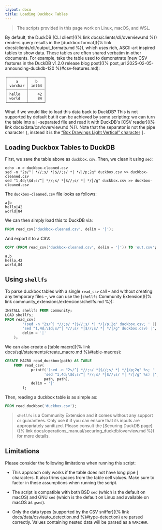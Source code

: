 ```yaml
---
layout: docu
title: Loading Duckbox Tables
---
```


> The scripts provided in this page work on Linux, macOS, and WSL.

By default, the DuckDB [CLI client]({% link docs/clients/cli/overview.md %}) renders query results in the [duckbox format]({% link docs/clients/cli/output_formats.md %}),
which uses rich, ASCII-art inspired tables to show data.
These tables are often shared verbatim in other documents.
For example, take the table used to demonstrate [new CSV features in the DuckDB v1.2.0 release blog post]({% post_url 2025-02-05-announcing-duckdb-120 %}#csv-features.md):

```text
┌─────────┬───────┐
│    a    │   b   │
│ varchar │ int64 │
├─────────┼───────┤
│ hello   │    42 │
│ world   │    84 │
└─────────┴───────┘
```

What if we would like to load this data back to DuckDB?
This is not supported by default but it can be achieved by some scripting:
we can turn the table into a `│`-separated file and read it with DuckDB's [CSV reader]({% link docs/data/csv/overview.md %}).
Note that the separator is not the pipe character `|`, instead it is the [“Box Drawings Light Vertical” character](https://www.compart.com/en/unicode/U+2502) `│`.

## Loading Duckbox Tables to DuckDB

First, we save the table above as `duckbox.csv`.
Then, we clean it using `sed`:

```batch
echo -n > duckbox-cleaned.csv
sed -n "2s/^│ *//;s/ *│$//;s/ *│ */│/p;2q" duckbox.csv >> duckbox-cleaned.csv
sed "1,4d;\$d;s/^│ *//;s/ *│$//;s/ *│ */│/g" duckbox.csv >> duckbox-cleaned.csv
```

The `duckbox-cleaned.csv` file looks as follows:

```text
a│b
hello│42
world│84
```

We can then simply load this to DuckDB via:

```sql
FROM read_csv('duckbox-cleaned.csv', delim = '│');
```

And export it to a CSV:

```sql
COPY (FROM read_csv('duckbox-cleaned.csv', delim = '│')) TO 'out.csv';
```

```text
a,b
hello,42
world,84
```

## Using `shellfs`

To parse duckbox tables with a single `read_csv` call – and without creating any temporary files –, we can use the [`shellfs` Community Extension]({% link community_extensions/extensions/shellfs.md %}):

```sql
INSTALL shellfs FROM community;
LOAD shellfs;
FROM read_csv(
        '(sed -n "2s/^│ *//;s/ *│$//;s/ *│ */│/p;2q" duckbox.csv; ' ||
        'sed "1,4d;\$d;s/^│ *//;s/ *│$//;s/ *│ */│/g" duckbox.csv) |',
        delim = '│'
    );
```

We can also create a [table macro]({% link docs/sql/statements/create_macro.md %}#table-macros):

```sql
CREATE MACRO read_duckbox(path) AS TABLE
    FROM read_csv(
            printf('(sed -n "2s/^│ *//;s/ *│$//;s/ *│ */│/p;2q" %s; ' ||
                  'sed "1,4d;\$d;s/^│ *//;s/ *│$//;s/ *│ */│/g" %s) |',
                  path, path),
            delim = '│'
        );
```

Then, reading a duckbox table is as simple as:

```sql
FROM read_duckbox('duckbox.csv');
```

> `shellfs` is a Community Extension and it comes without any support or guarantees.
> Only use it if you can ensure that its inputs are appropriately sanitized.
> Please consult the [Securing DuckDB page]({% link docs/operations_manual/securing_duckdb/overview.md %}) for more details.

## Limitations

Please consider the following limitations when running this script:

* This approach only works if the table does not have long pipe `│` characters.
  It also trims spaces from the table cell values.
  Make sure to factor in these assumptions when running the script.

* The script is compatible with both BSD `sed` (which is the default on macOS) and GNU `sed` (which is the default on Linux and available on macOS as `gsed`).

* Only the data types [supported by the CSV sniffer]({% link docs/data/csv/auto_detection.md %}#type-detection) are parsed correctly. Values containing nested data will be parsed as a `VARCHAR`.
